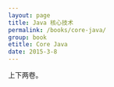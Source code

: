 ```yaml
---
layout: page
title: Java 核心技术
permalink: /books/core-java/
group: book
etitle: Core Java
date: 2015-3-8
---
```


上下两卷。
